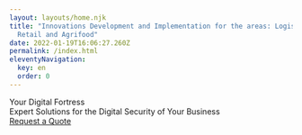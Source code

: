 ```yaml
---
layout: layouts/home.njk
title: "Innovations Development and Implementation for the areas: Logistics,
  Retail and Agrifood"
date: 2022-01-19T16:06:27.260Z
permalink: /index.html
eleventyNavigation:
  key: en
  order: 0
---
```

<div class="content-wrapper">
  <div class="flex-container">
    <div class="flex-text mainh">
      <div id="main-h1">Your Digital Fortress</div>
      <div id="main-h2">Expert Solutions for the Digital Security of Your Business</div>
      <div><div class="request"><a href="#sendf">Request a Quote</a></div></div>
    </div>
    <div class="flex-image">
      <div class="center"></div>
    </div>
  </div>
</div>